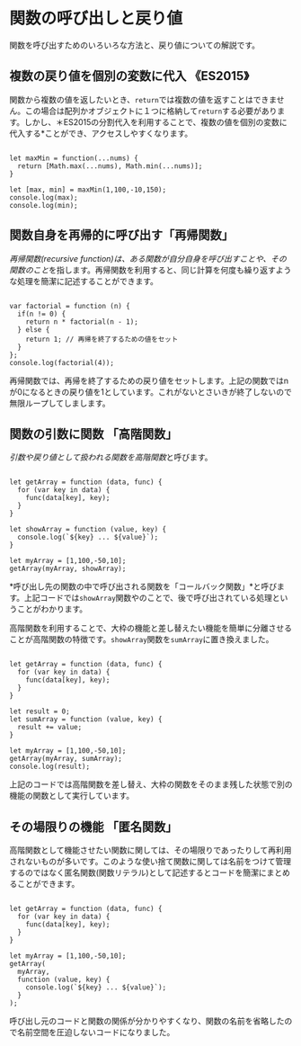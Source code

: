 # 関数の呼び出しと戻り値

関数を呼び出すためのいろいろな方法と、戻り値についての解説です。





## 複数の戻り値を個別の変数に代入 《ES2015》

関数から複数の値を返したいとき、`return`では複数の値を返すことはできません。この場合は配列かオブジェクトに１つに格納して`return`する必要があります。しかし、＊ES2015の分割代入を利用することで、複数の値を個別の変数に代入する*ことができ、アクセスしやすくなります。

```

let maxMin = function(...nums) {
  return [Math.max(...nums), Math.min(...nums)];
}

let [max, min] = maxMin(1,100,-10,150);
console.log(max);
console.log(min);

```




## 関数自身を再帰的に呼び出す「再帰関数」

*再帰関数(recursive function)は、ある関数が自分自身を呼び出すことや、その関数のこと*を指します。再帰関数を利用すると、同じ計算を何度も繰り返すような処理を簡潔に記述することができます。

```

var factorial = function (n) {
  if(n != 0) {
    return n * factorial(n - 1);
  } else {
    return 1; // 再帰を終了するための値をセット
  }
};
console.log(factorial(4));

```

再帰関数では、再帰を終了するための戻り値をセットします。上記の関数ではnが0になるときの戻り値を1としています。これがないとさいきが終了しないので無限ループしてしまします。





## 関数の引数に関数 「高階関数」

*引数や戻り値として扱われる関数を高階関数*と呼びます。

```

let getArray = function (data, func) {
  for (var key in data) {
    func(data[key], key);
  }
}

let showArray = function (value, key) {
  console.log(`${key} ... ${value}`);
}

let myArray = [1,100,-50,10];
getArray(myArray, showArray);

```

*呼び出し先の関数の中で呼び出される関数を「コールバック関数」*と呼びます。上記コードでは`showArray`関数やのことで、後で呼び出されている処理ということがわかります。

高階関数を利用することで、大枠の機能と差し替えたい機能を簡単に分離させることが高階関数の特徴です。`showArray`関数を`sumArray`に置き換えました。

```

let getArray = function (data, func) {
  for (var key in data) {
    func(data[key], key);
  }
}

let result = 0;
let sumArray = function (value, key) {
  result += value;
}

let myArray = [1,100,-50,10];
getArray(myArray, sumArray);
console.log(result);

```

上記のコードでは高階関数を差し替え、大枠の関数をそのまま残した状態で別の機能の関数として実行しています。





## その場限りの機能 「匿名関数」

高階関数として機能させたい関数に関しては、その場限りであったりして再利用されないものが多いです。このような使い捨て関数に関しては名前をつけて管理するのではなく匿名関数(関数リテラル)として記述するとコードを簡潔にまとめることができます。

```

let getArray = function (data, func) {
  for (var key in data) {
    func(data[key], key);
  }
}

let myArray = [1,100,-50,10];
getArray(
  myArray,
  function (value, key) {
    console.log(`${key} ... ${value}`);
  }
);

```

呼び出し元のコードと関数の関係が分かりやすくなり、関数の名前を省略したので名前空間を圧迫しないコードになりました。

























































